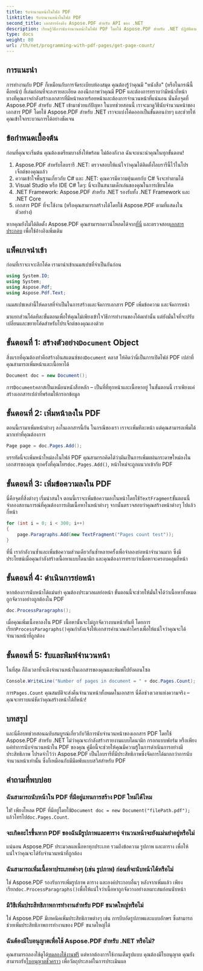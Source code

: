 ```yaml
---
title: รับจำนวนหน้าในไฟล์ PDF
linktitle: รับจำนวนหน้าในไฟล์ PDF
second_title: เอกสารอ้างอิง Aspose.PDF สำหรับ API ของ .NET
description: เรียนรู้วิธีการนับจำนวนหน้าในไฟล์ PDF โดยใช้ Aspose.PDF สำหรับ .NET ปฏิบัติตามคำแนะนำทีละขั้นตอนของเราเพื่อรับวิธีแก้ปัญหาที่ง่ายและมีประสิทธิภาพ
type: docs
weight: 80
url: /th/net/programming-with-pdf-pages/get-page-count/
---
```

## การแนะนำ

การทำงานกับ PDF ก็เหมือนกับการจัดระเบียบห้องสมุด คุณต้องรู้ว่าคุณมี "หนังสือ" (หรือในกรณีนี้คือหน้า) กี่เล่มก่อนที่จะลงรายละเอียด ลองนึกภาพว่าคุณมี PDF และต้องการทราบว่ามีหน้ากี่หน้า บางทีคุณอาจกำลังสร้างเอกสารที่มีหน้าหลายร้อยหน้าและต้องการจำนวนหน้าที่แน่นอน นั่นคือจุดที่ Aspose.PDF สำหรับ .NET เข้ามาช่วยแก้ปัญหา ในบทช่วยสอนนี้ เราจะมาดูวิธีนับจำนวนหน้าของเอกสาร PDF โดยใช้ Aspose.PDF สำหรับ .NET เราจะแบ่งโค้ดออกเป็นขั้นตอนง่ายๆ และช่วยให้คุณเข้าใจกระบวนการได้อย่างชัดเจน

## ข้อกำหนดเบื้องต้น

ก่อนที่คุณจะเริ่มต้น คุณต้องเตรียมบางสิ่งให้พร้อม ไม่ต้องกังวล ฉันจะแนะนำคุณในทุกขั้นตอน!

1. Aspose.PDF สำหรับไลบรารี .NET: ตรวจสอบให้แน่ใจว่าคุณได้ติดตั้งไลบรารีนี้ไว้ในโปรเจ็กต์ของคุณแล้ว
2. ความเข้าใจพื้นฐานเกี่ยวกับ C# และ .NET: คุณควรมีความคุ้นเคยกับ C# จึงจะทำตามได้
3. Visual Studio หรือ IDE C# ใดๆ: นี่จะเป็นสนามเด็กเล่นของคุณในการเขียนโค้ด
4. .NET Framework: Aspose.PDF สำหรับ .NET รองรับทั้ง .NET Framework และ .NET Core
5. เอกสาร PDF ที่จะใช้งาน (หรือคุณสามารถสร้างได้โดยใช้ Aspose.PDF ตามที่แสดงในตัวอย่าง)

 หากคุณยังไม่ได้ติดตั้ง Aspose.PDF คุณสามารถดาวน์โหลดได้จาก[ที่นี่](https://releases.aspose.com/pdf/net/) และตรวจสอบ[เอกสารประกอบ](https://reference.aspose.com/pdf/net/) เพื่อใช้อ้างอิงเพิ่มเติม

## แพ็คเกจนำเข้า

ก่อนที่เราจะเจาะลึกโค้ด เรามานำเข้าเนมสเปซที่จำเป็นกันก่อน

```csharp
using System.IO;
using System;
using Aspose.Pdf;
using Aspose.Pdf.Text;
```

เนมสเปซเหล่านี้ให้คลาสที่จำเป็นในการสร้างและจัดการเอกสาร PDF เพิ่มข้อความ และจัดการหน้า

มาแยกส่วนโค้ดทีละขั้นตอนเพื่อให้คุณไม่เพียงเข้าใจวิธีการทำงานของโค้ดเท่านั้น แต่ยังมั่นใจที่จะปรับเปลี่ยนและขยายโค้ดสำหรับโปรเจ็กต์ของคุณเองด้วย

##  ขั้นตอนที่ 1: สร้างตัวอย่าง`Document` Object

 สิ่งแรกที่คุณต้องทำคือสร้างอินสแตนซ์ของ`Document` คลาส ให้คิดว่านี่เป็นการเปิดไฟล์ PDF เปล่าที่คุณสามารถเพิ่มหน้าและเนื้อหาได้

```csharp
Document doc = new Document();
```

 การ`Document`คลาสเป็นเหมือนหนังสือหลัก – เป็นที่ที่ทุกหน้าและเนื้อหาอยู่ ในขั้นตอนนี้ เราเพียงแค่สร้างเอกสารเปล่าที่พร้อมให้กรอกข้อมูล

## ขั้นตอนที่ 2: เพิ่มหน้าลงใน PDF

ตอนนี้เรามาเพิ่มหน้าต่างๆ ลงในเอกสารนี้กัน ในกรณีของเรา เราจะเพิ่มทีละหน้า แต่คุณสามารถเพิ่มได้มากเท่าที่คุณต้องการ

```csharp
Page page = doc.Pages.Add();
```

 บรรทัดนี้จะเพิ่มหน้าใหม่ลงในไฟล์ PDF คุณสามารถคิดได้ว่ามันเป็นการเพิ่มแผ่นกระดาษใหม่ลงในเอกสารของคุณ ทุกครั้งที่คุณโทร`doc.Pages.Add()`, หน้าใหม่จะถูกผนวกเข้ากับ PDF

## ขั้นตอนที่ 3: เพิ่มข้อความลงใน PDF

 นี่คือจุดที่สิ่งต่างๆ เริ่มน่าสนใจ ตอนนี้เราจะเพิ่มข้อความลงในหน้าโดยใช้`TextFragment`ขั้นตอนนี้จำลองสถานการณ์ที่คุณต้องการเติมเนื้อหาในหน้าต่างๆ จากนั้นตรวจสอบว่าคุณสร้างหน้าต่างๆ ไปแล้วกี่หน้า

```csharp
for (int i = 0; i < 300; i++)
{
    page.Paragraphs.Add(new TextFragment("Pages count test"));
}
```

ที่นี่ เรากำลังวนซ้ำและเพิ่มข้อความส่วนเดียวกันซ้ำหลายครั้งเพื่อจำลองย่อหน้าจำนวนมาก ซึ่งมีประโยชน์เมื่อคุณกำลังสร้างเนื้อหาแบบไดนามิก และคุณต้องการทราบว่าเนื้อหาจะครอบคลุมกี่หน้า

## ขั้นตอนที่ 4: ดำเนินการย่อหน้า

หากต้องการนับหน้าได้แม่นยำ คุณต้องประมวลผลย่อหน้า ขั้นตอนนี้จะช่วยให้มั่นใจได้ว่าเนื้อหาทั้งหมดถูกจัดวางอย่างถูกต้องใน PDF

```csharp
doc.ProcessParagraphs();
```

 เมื่อคุณเพิ่มเนื้อหาลงใน PDF เนื้อหานั้นจะไม่ถูกจัดวางบนหน้าทันที โดยการเรียก`ProcessParagraphs()`คุณกำลังแจ้งให้เอกสารคำนวณเค้าโครงเพื่อให้แน่ใจว่าคุณจะได้จำนวนหน้าที่ถูกต้อง

## ขั้นตอนที่ 5: รับและพิมพ์จำนวนหน้า

ในที่สุด ก็ถึงเวลาที่จะดึงจำนวนหน้าในเอกสารของคุณและพิมพ์ไปยังคอนโซล

```csharp
Console.WriteLine("Number of pages in document = " + doc.Pages.Count);
```

 การ`Pages.Count` คุณสมบัติจะส่งคืนจำนวนหน้าทั้งหมดในเอกสาร นี่คือช่วงเวลาแห่งความจริง – คุณจะทราบแน่ชัดว่าคุณสร้างหน้าได้กี่หน้า!

## บทสรุป

และนี่คือบทช่วยสอนฉบับสมบูรณ์เกี่ยวกับวิธีการนับจำนวนหน้าของเอกสาร PDF โดยใช้ Aspose.PDF สำหรับ .NET ไม่ว่าคุณจะกำลังสร้างรายงานแบบไดนามิก กรอกแบบฟอร์ม หรือเพียงแค่ทำการนับจำนวนหน้าใน PDF ของคุณ คู่มือนี้จะช่วยให้คุณมีความรู้ในการดำเนินการอย่างมีประสิทธิภาพ โปรดจำไว้ว่า Aspose.PDF เป็นไลบรารีที่มีประสิทธิภาพซึ่งจัดการได้มากกว่าการนับจำนวนหน้าเท่านั้น ซึ่งก็เหมือนกับมีมีดพับแบบสวิสสำหรับ PDF

## คำถามที่พบบ่อย

### ฉันสามารถนับหน้าใน PDF ที่มีอยู่แทนการสร้าง PDF ใหม่ได้ไหม  
 ใช่! เพียงโหลด PDF ที่มีอยู่โดยใช้`Document doc = new Document("filePath.pdf");` แล้วโทรไป`doc.Pages.Count`.

### จะเกิดอะไรขึ้นหาก PDF ของฉันมีรูปภาพและตาราง จำนวนหน้าจะยังแม่นยำอยู่หรือไม่  
แน่นอน Aspose.PDF ประมวลผลเนื้อหาทุกประเภท รวมถึงข้อความ รูปภาพ และตาราง เพื่อให้แน่ใจว่าคุณจะได้รับจำนวนหน้าที่ถูกต้อง

### ฉันสามารถเพิ่มเนื้อหาประเภทต่างๆ (เช่น รูปภาพ) ก่อนที่จะนับหน้าได้หรือไม่  
 ใช่ Aspose.PDF รองรับการเพิ่มรูปภาพ ตาราง และองค์ประกอบอื่นๆ หลังจากเพิ่มแล้ว เพียงเรียก`doc.ProcessParagraphs()`เพื่อให้แน่ใจว่าเนื้อหาถูกจัดวางอย่างเหมาะสมก่อนนับหน้า

### มีวิธีเพิ่มประสิทธิภาพการทำงานสำหรับ PDF ขนาดใหญ่หรือไม่  
ใช่ Aspose.PDF มีเทคนิคเพิ่มประสิทธิภาพต่างๆ เช่น การบีบอัดรูปภาพและแบบอักษร ซึ่งสามารถช่วยเพิ่มประสิทธิภาพการทำงานของ PDF ขนาดใหญ่ได้

### ฉันต้องมีใบอนุญาตเพื่อใช้ Aspose.PDF สำหรับ .NET หรือไม่?  
 คุณสามารถลองใช้ดูได้[ทดลองใช้งานฟรี](https://releases.aspose.com/) แต่หากต้องการใช้งานเต็มรูปแบบ คุณต้องมีใบอนุญาต คุณยังสามารถรับ[ใบอนุญาตชั่วคราว](https://purchase.aspose.com/temporary-license/) เพื่อวัตถุประสงค์ในการประเมินผล